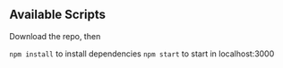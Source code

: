 ## Available Scripts

Download the repo, then

`npm install` to install dependencies
`npm start` to start in localhost:3000
